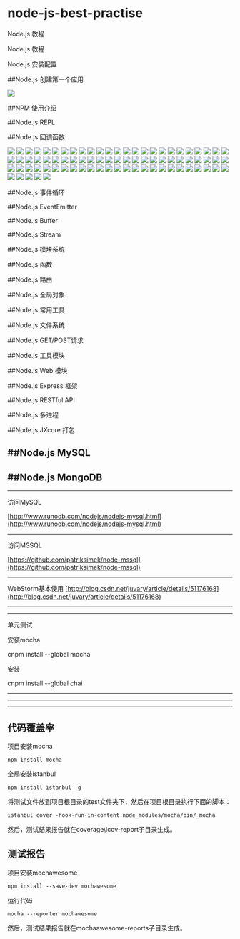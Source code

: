 # node-js-best-practise






Node.js 教程

Node.js 教程

Node.js 安装配置

##Node.js 创建第一个应用

![](https://github.com/CoderDream/node-js-best-practise/blob/master/snapshot/ch0001.png)

##NPM 使用介绍

##Node.js REPL

##Node.js 回调函数

![](https://github.com/CoderDream/node-js-best-practise/blob/master/snapshot/ch0001.png)
![](https://github.com/CoderDream/node-js-best-practise/blob/master/snapshot/ch0002.png)
![](https://github.com/CoderDream/node-js-best-practise/blob/master/snapshot/ch0003.png)
![](https://github.com/CoderDream/node-js-best-practise/blob/master/snapshot/ch0004.png)
![](https://github.com/CoderDream/node-js-best-practise/blob/master/snapshot/ch0005.png)
![](https://github.com/CoderDream/node-js-best-practise/blob/master/snapshot/ch0301.png)
![](https://github.com/CoderDream/node-js-best-practise/blob/master/snapshot/ch0302.png)
![](https://github.com/CoderDream/node-js-best-practise/blob/master/snapshot/ch0303.png)
![](https://github.com/CoderDream/node-js-best-practise/blob/master/snapshot/ch0401.png)
![](https://github.com/CoderDream/node-js-best-practise/blob/master/snapshot/ch0501.png)
![](https://github.com/CoderDream/node-js-best-practise/blob/master/snapshot/ch0502.png)
![](https://github.com/CoderDream/node-js-best-practise/blob/master/snapshot/ch0503.png)
![](https://github.com/CoderDream/node-js-best-practise/blob/master/snapshot/ch0504.png)
![](https://github.com/CoderDream/node-js-best-practise/blob/master/snapshot/ch0505.png)
![](https://github.com/CoderDream/node-js-best-practise/blob/master/snapshot/ch0506.png)
![](https://github.com/CoderDream/node-js-best-practise/blob/master/snapshot/ch0601.png)
![](https://github.com/CoderDream/node-js-best-practise/blob/master/snapshot/ch0602.png)
![](https://github.com/CoderDream/node-js-best-practise/blob/master/snapshot/ch0603.png)
![](https://github.com/CoderDream/node-js-best-practise/blob/master/snapshot/ch0604.png)
![](https://github.com/CoderDream/node-js-best-practise/blob/master/snapshot/ch0605.png)
![](https://github.com/CoderDream/node-js-best-practise/blob/master/snapshot/ch0606.png)
![](https://github.com/CoderDream/node-js-best-practise/blob/master/snapshot/ch0607.png)
![](https://github.com/CoderDream/node-js-best-practise/blob/master/snapshot/ch0608.png)
![](https://github.com/CoderDream/node-js-best-practise/blob/master/snapshot/ch0701.png)
![](https://github.com/CoderDream/node-js-best-practise/blob/master/snapshot/ch0702.png)
![](https://github.com/CoderDream/node-js-best-practise/blob/master/snapshot/ch0703.png)
![](https://github.com/CoderDream/node-js-best-practise/blob/master/snapshot/ch0704.png)
![](https://github.com/CoderDream/node-js-best-practise/blob/master/snapshot/ch0705.png)
![](https://github.com/CoderDream/node-js-best-practise/blob/master/snapshot/ch0706.png)
![](https://github.com/CoderDream/node-js-best-practise/blob/master/snapshot/ch0707.png)
![](https://github.com/CoderDream/node-js-best-practise/blob/master/snapshot/ch0801.png)
![](https://github.com/CoderDream/node-js-best-practise/blob/master/snapshot/ch0901.png)
![](https://github.com/CoderDream/node-js-best-practise/blob/master/snapshot/ch0902.png)
![](https://github.com/CoderDream/node-js-best-practise/blob/master/snapshot/ch1101.png)
![](https://github.com/CoderDream/node-js-best-practise/blob/master/snapshot/ch1102.png)
![](https://github.com/CoderDream/node-js-best-practise/blob/master/snapshot/ch1103.png)
![](https://github.com/CoderDream/node-js-best-practise/blob/master/snapshot/ch1104.png)
![](https://github.com/CoderDream/node-js-best-practise/blob/master/snapshot/ch1105.png)
![](https://github.com/CoderDream/node-js-best-practise/blob/master/snapshot/ch1106.png)
![](https://github.com/CoderDream/node-js-best-practise/blob/master/snapshot/ch1107.png)
![](https://github.com/CoderDream/node-js-best-practise/blob/master/snapshot/ch1108.png)
![](https://github.com/CoderDream/node-js-best-practise/blob/master/snapshot/ch1109.png)
![](https://github.com/CoderDream/node-js-best-practise/blob/master/snapshot/ch1201.png)
![](https://github.com/CoderDream/node-js-best-practise/blob/master/snapshot/ch1202.png)
![](https://github.com/CoderDream/node-js-best-practise/blob/master/snapshot/ch1203.png)
![](https://github.com/CoderDream/node-js-best-practise/blob/master/snapshot/ch1204.png)
![](https://github.com/CoderDream/node-js-best-practise/blob/master/snapshot/ch1205.png)
![](https://github.com/CoderDream/node-js-best-practise/blob/master/snapshot/ch1206.png)
![](https://github.com/CoderDream/node-js-best-practise/blob/master/snapshot/ch1401.png)
![](https://github.com/CoderDream/node-js-best-practise/blob/master/snapshot/ch1402.png)
![](https://github.com/CoderDream/node-js-best-practise/blob/master/snapshot/ch1403.png)
![](https://github.com/CoderDream/node-js-best-practise/blob/master/snapshot/ch1404.png)
![](https://github.com/CoderDream/node-js-best-practise/blob/master/snapshot/ch1405.png)
![](https://github.com/CoderDream/node-js-best-practise/blob/master/snapshot/ch1501.png)
![](https://github.com/CoderDream/node-js-best-practise/blob/master/snapshot/ch1502.png)
![](https://github.com/CoderDream/node-js-best-practise/blob/master/snapshot/ch1503.png)
![](https://github.com/CoderDream/node-js-best-practise/blob/master/snapshot/ch1601.png)
![](https://github.com/CoderDream/node-js-best-practise/blob/master/snapshot/ch1602.png)
![](https://github.com/CoderDream/node-js-best-practise/blob/master/snapshot/ch1603.png)
![](https://github.com/CoderDream/node-js-best-practise/blob/master/snapshot/ch1604.png)
![](https://github.com/CoderDream/node-js-best-practise/blob/master/snapshot/ch1605.png)
![](https://github.com/CoderDream/node-js-best-practise/blob/master/snapshot/ch1606.png)
![](https://github.com/CoderDream/node-js-best-practise/blob/master/snapshot/ch1607.png)
![](https://github.com/CoderDream/node-js-best-practise/blob/master/snapshot/ch1608.png)
![](https://github.com/CoderDream/node-js-best-practise/blob/master/snapshot/ch1701.png)
![](https://github.com/CoderDream/node-js-best-practise/blob/master/snapshot/ch1702.png)
![](https://github.com/CoderDream/node-js-best-practise/blob/master/snapshot/ch1703.png)
![](https://github.com/CoderDream/node-js-best-practise/blob/master/snapshot/ch1704.png)
![](https://github.com/CoderDream/node-js-best-practise/blob/master/snapshot/ch1705.png)
![](https://github.com/CoderDream/node-js-best-practise/blob/master/snapshot/ch1706.png)
![](https://github.com/CoderDream/node-js-best-practise/blob/master/snapshot/ch1707.png)
![](https://github.com/CoderDream/node-js-best-practise/blob/master/snapshot/ch1801.png)
![](https://github.com/CoderDream/node-js-best-practise/blob/master/snapshot/ch1802.png)
![](https://github.com/CoderDream/node-js-best-practise/blob/master/snapshot/ch1803.png)
![](https://github.com/CoderDream/node-js-best-practise/blob/master/snapshot/ch2001.png)
![](https://github.com/CoderDream/node-js-best-practise/blob/master/snapshot/ch2002.png)
![](https://github.com/CoderDream/node-js-best-practise/blob/master/snapshot/ch2003.png)
![](https://github.com/CoderDream/node-js-best-practise/blob/master/snapshot/ch2004.png)
![](https://github.com/CoderDream/node-js-best-practise/blob/master/snapshot/ch2005.png)
![](https://github.com/CoderDream/node-js-best-practise/blob/master/snapshot/ch2006.png)


##Node.js 事件循环

##Node.js EventEmitter

##Node.js Buffer

##Node.js Stream

##Node.js 模块系统

##Node.js 函数

##Node.js 路由

##Node.js 全局对象

##Node.js 常用工具

##Node.js 文件系统

##Node.js GET/POST请求

##Node.js 工具模块

##Node.js Web 模块


##Node.js Express 框架

##Node.js RESTful API

##Node.js 多进程

##Node.js JXcore 打包

##Node.js MySQL
----------

##Node.js MongoDB
----------



----------

访问MySQL

[http://www.runoob.com/nodejs/nodejs-mysql.html](http://www.runoob.com/nodejs/nodejs-mysql.html)





----------

访问MSSQL

[https://github.com/patriksimek/node-mssql](https://github.com/patriksimek/node-mssql)




----------


WebStorm基本使用
[http://blog.csdn.net/juvary/article/details/51176168](http://blog.csdn.net/juvary/article/details/51176168)



----------




----------
单元测试

安装mocha

cnpm install --global mocha

安装

cnpm install --global chai




----------




----------



----------


## 代码覆盖率

项目安装mocha


    npm install mocha
    


全局安装istanbul

    npm install istanbul -g

将测试文件放到项目根目录的test文件夹下，然后在项目根目录执行下面的脚本：

    istanbul cover -hook-run-in-content node_modules/mocha/bin/_mocha


然后，测试结果报告就在coverage\lcov-report子目录生成。

## 测试报告
项目安装mochawesome

    npm install --save-dev mochawesome

运行代码

    mocha --reporter mochawesome

然后，测试结果报告就在mochaawesome-reports子目录生成。